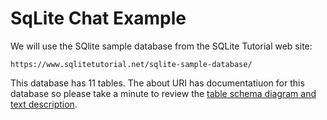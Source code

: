 # SqLite Chat Example

We will use the SQlite sample database from the SQLite Tutorial web site:

    https://www.sqlitetutorial.net/sqlite-sample-database/

This database has 11 tables. The about URI has documentatiuon for this database so please take a minute to review the [table schema diagram and text description](https://www.sqlitetutorial.net/sqlite-sample-database/).


